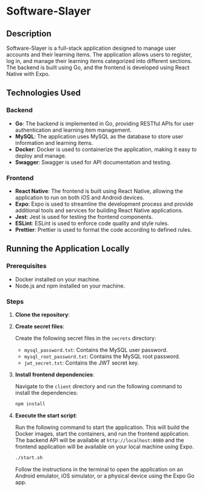 # Software-Slayer

## Description

Software-Slayer is a full-stack application designed to manage user accounts and their learning items. The application allows users to register, log in, and manage their learning items categorized into different sections. The backend is built using Go, and the frontend is developed using React Native with Expo.

## Technologies Used

### Backend

- **Go**: The backend is implemented in Go, providing RESTful APIs for user authentication and learning item management.
- **MySQL**: The application uses MySQL as the database to store user information and learning items.
- **Docker**: Docker is used to containerize the application, making it easy to deploy and manage.
- **Swagger**: Swagger is used for API documentation and testing.

### Frontend

- **React Native**: The frontend is built using React Native, allowing the application to run on both iOS and Android devices.
- **Expo**: Expo is used to streamline the development process and provide additional tools and services for building React Native applications.
- **Jest**: Jest is used for testing the frontend components.
- **ESLint**: ESLint is used to enforce code quality and style rules.
- **Prettier**: Prettier is used to format the code according to defined rules.

## Running the Application Locally

### Prerequisites

- Docker installed on your machine.
- Node.js and npm installed on your machine.

### Steps

1. **Clone the repository**:

2. **Create secret files**:

   Create the following secret files in the `secrets` directory:

   - `mysql_password.txt`: Contains the MySQL user password.
   - `mysql_root_password.txt`: Contains the MySQL root password.
   - `jwt_secret.txt`: Contains the JWT secret key.

3. **Install frontend dependencies**:

   Navigate to the `client` directory and run the following command to install the dependencies:

   ```sh
   npm install
   ```

4. **Execute the start script**:

   Run the following command to start the application. This will build the Docker images, start the containers, and run the frontend application. The backend API will be available at `http://localhost:8080` and the frontend application will be available on your local machine using Expo.

   ```sh
   ./start.sh
   ```

   Follow the instructions in the terminal to open the application on an Android emulator, iOS simulator, or a physical device using the Expo Go app.
